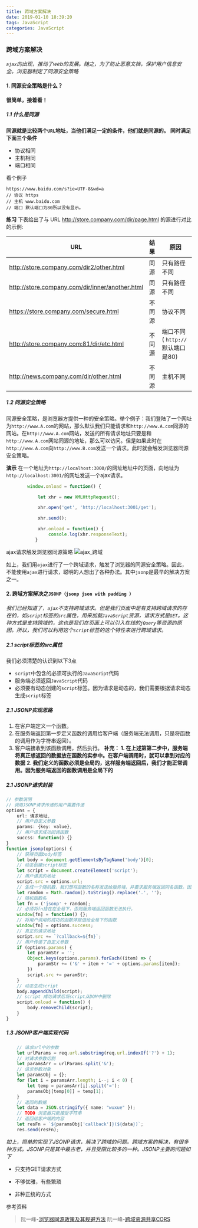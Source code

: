 ```yaml
---
title: 跨域方案解决
date: 2019-01-10 18:39:20
tags: JavaScript
categories: JavaScript
---
```


### 跨域方案解决
_`ajax`的出现，推动了web的发展。随之，为了防止恶意文档，保护用户信息安全。浏览器制定了同源安全策略_
#### 1. 同源安全策略是什么？
**很简单，接着看！**

##### 1.1 什么是同源
**同源就是比较两个`URL`地址，当他们满足一定的条件，他们就是同源的。**
**同时满足下面三个条件**

- 协议相同
- 主机相同
- 端口相同

看个例子
```http
https://www.baidu.com/s?ie=UTF-8&wd=a
// 协议 https
// 主机 www.baidu.com
// 端口 默认端口为80所以没有显示。
```
**练习**
下表给出了与 URL http://store.company.com/dir/page.html 的源进行对比的示例:

| **URL**  | **结果** | **原因** |
| ---- | :------- | -------- |
|     http://store.company.com/dir2/other.html | 同源 | 只有路径不同 |
|    http://store.company.com/dir/inner/another.html  | 同源 | 只有路径不同 |
|   https://store.company.com/secure.html   | 不同源 | 协议不同 |
|   http://store.company.com:81/dir/etc.html   | 不同源 | 端口不同 ( `http://` 默认端口是80) |
|   http://news.company.com/dir/other.html   | 不同源 | 主机不同 |

##### 1.2 同源安全策略

  同源安全策略，是浏览器方提供一种的安全策略。举个例子：我们登陆了一个网址为`http://www.A.com`的网站，那么默认我们只能请求和`http://www.A.com`同源的网站。在`http://www.A.com`网站，发送的所有请求地址只要是和`http://www.A.com`网站同源的地址，那么可以访问。但是如果此时在`http://www.A.com`向`http://www.B.com`发送一个请求。此时就会触发浏览器同源安全策略。

**演示**
在一个地址为`http://localhost:3000/`的网址地址中的页面，向地址为`http://localhost:3001/`的网址发送一个ajax请求。
```ts
        window.onload = function() {

            let xhr = new XMLHttpRequest();

            xhr.open('get', 'http://localhost:3001/get');

            xhr.send();

            xhr.onload = function() {
                console.log(xhr.responseText);
           }
```
ajax请求触发浏览器同源策略
![ajax_跨域](https://github.com/askwuxue/askwuxue.github.io/assets/32808762/13bac764-e1b3-4ab1-a28b-447221422579)

如上，我们用`ajax`进行了一个跨域请求，触发了浏览器的同源安全策略。因此，不能使用`ajax`进行请求，聪明的人想出了各种办法。其中`jsonp`是最早的解决方案之一。

#### 2. 跨域方案解决之`JSONP（jsonp json with padding ）`
_我们已经知道了，`ajax`不支持跨域请求。但是我们页面中是有支持跨域请求的存在的，如`script`标签的`src`属性，用来加载`JavaScript`资源，请求方式是`GET`。这种方式是支持跨域的，这也是我们在页面上可以引入在线的`jQuery`等资源的原因。所以，我们可以利用这个`script`标签的这个特性来进行跨域请求。_
##### 2.1 script标签的src属性
我们必须清楚的认识到以下3点
- `script`中包含的必须可执行的`JavaScript`代码
- 服务端必须返回`JavaScript`代码
- 必须要有动态创建的`script`标签。因为请求是动态的，我们需要根据请求动态生成`script`标签
##### 2.1 JSONP实现思路
1. 在客户端定义一个函数。
2. 在服务端返回第一步定义函数的调用给客户端（服务端无法调用，只是将函数的调用作为字符串返回）。
3. 客户端接收到该函数调用，然后执行。
**补充： 1. 在上述第第二步中，服务端将真正想返回的数据放在函数的实参中。在客户端调用时，就可以拿到对应的数据**
	**2. 我们定义的函数必须是全局的，这样服务端返回后，我们才能正常调用。因为服务端返回的函数调用是全局下的**

##### 2.1 JSONP请求封装
```ts
// 参数说明
// 调用JSONP请求传递的用户需要传递
options = {
	url: 请求地址,
	// 用户自定义参数
	params: {key: value},
	// 用户请求成功回调函数
	succss: function() {}
}
function jsonp(options) {
    // 获得页面body标签
    let body = document.getElementsByTagName('body')[0];
    // 动态创建script标签
    let script = document.createElement('script');
    // 用户请求的地址
    script.src = options.url;
    // 生成一个随机数，我们想将函数的名称发送给服务端，并要求服务端返回同名函数。因为我们在客户端上将定义该函数。因此，要保证函数名不一致，所以使用随机数
    let random = Math.random().toString().replace('.', '');
    // 随机函数名
    let fn = ('jsonp' + random);
    // 必须将fn挂在在全局下，否则服务端返回函数无法执行。
    window[fn] = function() {};
    // 将用户调用的成功的函数体赋值给全局下的函数
    window[fn] = options.success;
    // 真正的请求地址
    script.src += `?callback=${fn}`;
    // 用户传递了自定义参数
    if (options.params) {
        let paramStr = '';
        Object.keys(options.params).forEach((item) => {
            paramStr += ('&' + item + '=' + options.params[item]);
        })
        script.src += paramStr;
    }
    // 动态生成script
    body.appendChild(script);
    // script 成功请求后将script从DOM中删除
    script.onload = function() {
        body.removeChild(script);
    }
}
```
##### 1.3 JSONP客户端实现代码

```ts
	// 请求url中的参数
    let urlParams = req.url.substring(req.url.indexOf('?') + 1);
    // 对请求参数切割
    let paramsArr = urlParams.split('&');
    // 请求参数对象
    let paramsObj = {};
    for (let i = paramsArr.length; i--; i < 0) {
        let temp = paramsArr[i].split('=');
        paramsObj[temp[0]] = temp[1];
    }
    // 返回的数据
    let data = JSON.stringify({ name: "wuxue" });
    // TODO 浏览器只能接受字符串
	// 返回给客户端的内容
    let resFn = `${paramsObj['callback']}(${data})`;
    res.send(resFn);
```



_如上，简单的实现了JSONP请求，解决了跨域的问题。跨域方案的解决，有很多种方式。JSONP只是其中最古老，并且受限比较多的一种。JSONP主要的问题如下_

- 只支持GET请求方式

- 不够优雅，有些繁琐

- 非种正统的方式

参考资料
> 阮一峰-[浏览器同源政策及其规避方法](http://www.ruanyifeng.com/blog/2016/04/same-origin-policy.html)
> 阮一峰-[跨域资源共享CORS](http://www.ruanyifeng.com/blog/2016/04/cors.html)
